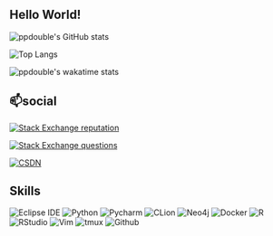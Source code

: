 ## Hello World!
<p>

![ppdouble's GitHub stats](https://github-readme-stats.vercel.app/api?username=ppdouble&show_icons=true&count_private=true&theme=default&hide_title=true&include_all_commits=true)

![Top Langs](https://github-readme-stats.vercel.app/api/top-langs/?username=ppdouble&layout=compact&hide=javascript,html&langs_count=8)
</p>

![ppdouble's wakatime stats](https://github-readme-stats.vercel.app/api/wakatime?username=ppdouble&custom_title=ppdouble's%20weekly%20status)

## 📫social
<p>

[![Stack Exchange reputation](https://img.shields.io/stackexchange/stackoverflow/r/1433066?label=stackoverflow%20reputation&logo=stackoverflow&style=plastic)](https://stackoverflow.com/users/1433066/nick-dong)

[![Stack Exchange questions](https://img.shields.io/stackexchange/stackoverflow/t/badges?label=stackoverflow%20badges&logo=stackoverflow&style=plastic)](https://stackoverflow.com/users/1433066/nick-dong?tab=badges) 

[![CSDN](https://img.shields.io/badge/csdn-%20-gray)](https://blog.csdn.net/ppdouble)
</p>

## Skills


![Eclipse IDE](https://img.shields.io/badge/Eclipse%20IDE-2C2255?style=plastic&logo=eclipse&logoColor=white)
![Python](https://img.shields.io/badge/Python-3776AB?style=plastic&logo=python&logoColor=white)
![Pycharm](https://img.shields.io/badge/Pycharm-000000?style=plastic&logo=pycharm&logoColor=white)
![CLion](https://img.shields.io/badge/CLion-000000?style=plastic&logo=clion&logoColor=white)
![Neo4j](https://img.shields.io/badge/Neo4j-008CC1?style=plastic&logo=neo4j&logoColor=white)
![Docker](https://img.shields.io/badge/Docker-2496ED?style=plastic&logo=docker&logoColor=white)
![R](https://img.shields.io/badge/R-276DC3?style=plastic&logo=r&logoColor=white)
![RStudio](https://img.shields.io/badge/RStudio-75AADB?style=plastic&logo=rstudio&logoColor=white)
![Vim](https://img.shields.io/badge/Vim-019733?style=plastic&logo=vim&logoColor=white)
![tmux](https://img.shields.io/badge/tmux-1BB91F?style=plastic&logo=tmux&logoColor=white)
![Github](https://img.shields.io/badge/Github-181717?style=plastic&logo=github&logoColor=white)
